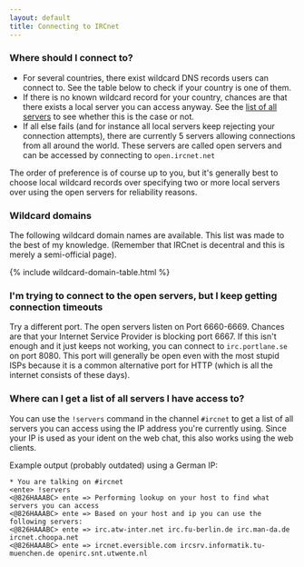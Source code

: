 ```yaml
---
layout: default
title: Connecting to IRCnet
---
```

### Where should I connect to?

* For several countries, there exist wildcard DNS records users can connect to.
  See the table below to check if your country is one of them.
* If there is no known wildcard record for your country, chances are that there
  exists a local server you can access anyway. See the 
  [list of all servers][all servers] to see whether this is the case or not.
* If all else fails (and for instance all local servers keep rejecting your
  connection attempts), there are currently 5 servers allowing connections from
  all around the world. These servers are called open servers and can be
  accessed by connecting to `open.ircnet.net`

The order of preference is of course up to you, but it's generally best to
choose local wildcard records over specifying two or more local servers over
using the open servers for reliability reasons.

### Wildcard domains

The following wildcard domain names are available. This list was made to the
best of my knowledge. (Remember that IRCnet is decentral and this is merely a
semi-official page).

{% include wildcard-domain-table.html %}

### I'm trying to connect to the open servers, but I keep getting connection timeouts

Try a different port. The open servers listen on Port 6660-6669. Chances are
that your Internet Service Provider is blocking port 6667. If this isn't enough
and it just keeps not working, you can connect to `irc.portlane.se` on port
8080. This port will generally be open even with the most stupid ISPs because
it is a common alternative port for HTTP (which is all the internet consists of
these days).

### Where can I get a list of all servers I have access to?

You can use the `!servers` command in the channel `#ircnet` to get a list of all
servers you can access using the IP address you're currently using. Since your
IP is used as your ident on the web chat, this also works using the web clients.

Example output (probably outdated) using a German IP:

    * You are talking on #ircnet
    <ente> !servers
    <@826HAAABC> ente => Performing lookup on your host to find what servers you can access
    <@826HAAABC> ente => Based on your host and ip you can use the following servers:
    <@826HAAABC> ente => irc.atw-inter.net irc.fu-berlin.de irc.man-da.de ircnet.choopa.net
    <@826HAAABC> ente => ircnet.eversible.com ircsrv.informatik.tu-muenchen.de openirc.snt.utwente.nl


[all servers]: http://irc.tu-ilmenau.de/all_servers/
